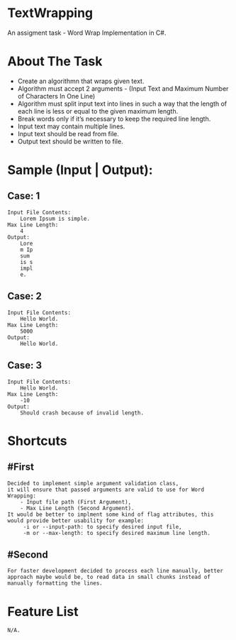 # TextWrapping
An assigment task - Word Wrap Implementation in C#.

# About The Task
  - Create an algorithmn that wraps given text.
  - Algorithm must accept 2 arguments - (Input Text and Maximum Number of Characters In One Line)
  - Algorithm must split input text into lines in such a way that the length of each line is less or equal to the given maximum length.
  - Break words only if it’s necessary to keep the required line length. 
  - Input text may contain multiple lines.
  - Input text should be read from file.
  - Output text should be written to file.

# Sample (Input | Output):
Case: 1
----------------------
    Input File Contents:
        Lorem Ipsum is simple.
    Max Line Length:
        4
    Output:
        Lore
        m Ip
        sum 
        is s
        impl
        e.
Case: 2
----------------------
    Input File Contents:
        Hello World.
    Max Line Length:
        5000
    Output:
        Hello World.
Case: 3
----------------------
    Input File Contents:
        Hello World.
    Max Line Length:
        -10
    Output:
        Should crash because of invalid length.

# Shortcuts
#First
----------------------
    Decided to implement simple argument validation class,
    it will ensure that passed arguments are valid to use for Word Wrapping:
        - Input file path (First Argument),
        - Max Line Length (Second Argument).
    It would be better to implment some kind of flag attributes, this would provide better usability for example: 
         -i or --input-path: to specify desired input file,
         -m or --max-length: to specify desired maximum line length.
#Second
----------------------
    For faster development decided to process each line manually, better approach maybe would be, to read data in small chunks instead of manually formatting the lines.

# Feature List
    N/A.